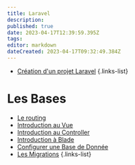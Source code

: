 ```yaml
---
title: Laravel
description: 
published: true
date: 2023-04-17T12:39:59.395Z
tags: 
editor: markdown
dateCreated: 2023-04-17T09:32:49.384Z
---
```


- [Création d'un projet Laravel](/Laravel/creer-un-projet)
{.links-list}

# Les Bases
- [Le routing](/Laravel/routing)
- [Introduction au Vue](/Laravel/Vue)
- [Introduction au Controller](/Laravel/Controller)
- [Introduction à Blade](/Laravel/Blade)
- [Configurer une Base de Donnée](/Laravel/Database)
- [Les Migrations](/Laravel/Les-Migrations)
{.links-list}